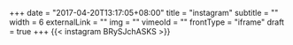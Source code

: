 +++
date = "2017-04-20T13:17:05+08:00"
title = "instagram"
subtitle = ""
width = 6
externalLink = ""
img = ""
vimeoId = ""
frontType = "iframe"
draft = true
+++
{{< instagram BRySJchASKS >}}
